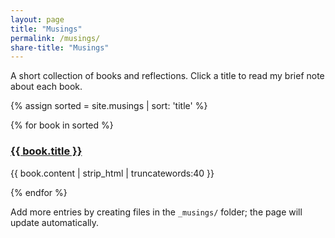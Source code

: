 ```yaml
---
layout: page
title: "Musings"
permalink: /musings/
share-title: "Musings"
---
```


A short collection of books and reflections. Click a title to read my brief note about each book.

{% assign sorted = site.musings | sort: 'title' %}

<div class="container-md">
  <div class="row">
    {% for book in sorted %}
      <div class="col-md-6 mb-4">
        <div class="card h-100">
          <div class="card-body">
            <h3 class="card-title"><a href="{{ book.url | relative_url }}">{{ book.title }}</a></h3>
            <p class="card-text">{{ book.content | strip_html | truncatewords:40 }}</p>
          </div>
        </div>
      </div>
    {% endfor %}
  </div>
</div>

Add more entries by creating files in the `_musings/` folder; the page will update automatically.

